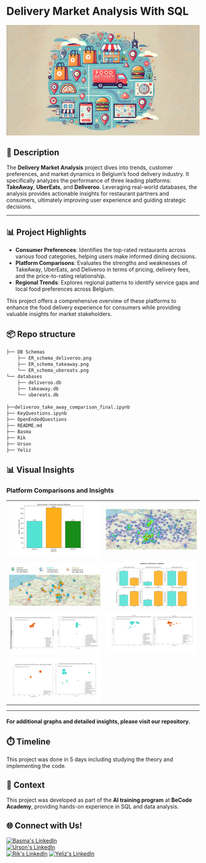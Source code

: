 # Delivery Market Analysis With SQL
![Header Image](analysisScreens/Header_Image.png)

## 📝 Description  
The **Delivery Market Analysis** project dives into trends, customer preferences, and market dynamics in Belgium’s food delivery industry. 
It specifically analyzes the performance of three leading platforms: **TakeAway**, **UberEats**, and **Deliveroo**. Leveraging real-world databases, the analysis provides actionable insights for restaurant partners and consumers, ultimately improving user experience and guiding strategic decisions.

---

## 📊 Project Highlights  

- **Consumer Preferences**: Identifies the top-rated restaurants across various food categories, helping users make informed dining decisions.  
- **Platform Comparisons**: Evaluates the strengths and weaknesses of TakeAway, UberEats, and Deliveroo in terms of pricing, delivery fees, and the price-to-rating relationship.  
- **Regional Trends**: Explores regional patterns to identify service gaps and local food preferences across Belgium.  

This project offers a comprehensive overview of these platforms to enhance the food delivery experience for consumers while providing valuable insights for market stakeholders.

## 📦 Repo structure
```
├── DB Schemas
    ├── ER_schema_deliveroo.png
    ├── ER_schema_takeaway.png
    └── ER_schema_ubereats.png
└── databases
    ├── deliveroo.db
    ├── takeaway.db
    └── ubereats.db

├──deliveroo_take_away_comparison_final.ipynb 
├── KeyQuestions.ipynb
├── OpenEndedQuestions
├── README.md
├── Basma
├── Rik
├── Urson
├── Yeliz

```
## 📊 Visual Insights

### **Platform Comparisons and Insights**  

<table>
  <tr>
    <td align="center">
      <img src="analysisScreens/TotalNumberOfResturants.png" alt="Total Number of Restaurants" width="400">
    </td>
    <td align="center">
      <img src="analysisScreens/ResturantsDistributionThrowTheApp.jpg" alt="Geographical Coverage" width="400">
    </td>
  </tr>
  <tr>
    <td align="center">
      <img src="analysisScreens/Halal.jpg" alt="Distribution of Halal Restaurants" width="400">
    </td>
    <td align="center">
      <img src="analysisScreens/Rating_Deliveroo_TakeAway.jpg" alt="Deliveroo vs. TakeAway" width="400">
    </td>
  </tr>
  <tr>
    <td align="center">
      <img src="analysisScreens/Low%20Price%20Buckets.jpg" alt="Low Price Buckets" width="400">
    </td>
    <td align="center">
      <img src="analysisScreens/High%20price%20buckets.jpg" alt="High Price Buckets" width="400">
    </td>
  </tr>
  <tr>
    <td align="center">
      <img src="analysisScreens/Premium%20Price%20Bucket.jpg" alt="Premium Price Buckets" width="400">
    </td>
  </tr>
</table>

---

#### For additional graphs and detailed insights, please visit our repository.

## ⏱️ Timeline
This project was done in 5 days including studying the theory and implementing the code.

## 📌 Context  
This project was developed as part of the **AI training program** at **BeCode Academy**, providing hands-on experience in SQL and data analysis.


## 🌐 Connect with Us!  

[![Basma's LinkedIn](https://img.shields.io/badge/Basma-LinkedIn-%230077B5?style=for-the-badge&logo=linkedin&logoColor=white)](https://www.linkedin.com/in/basma-salem-ba45a1113)  
[![Urson's LinkedIn](https://img.shields.io/badge/Urson-LinkedIn-%230077B5?style=for-the-badge&logo=linkedin&logoColor=white)]()  
[![Rik's LinkedIn](https://img.shields.io/badge/Rik-LinkedIn-%230077B5?style=for-the-badge&logo=linkedin&logoColor=white)]()
[![Yeliz's LinkedIn](https://img.shields.io/badge/Yeliz-LinkedIn-%230077B5?style=for-the-badge&logo=linkedin&logoColor=white)]()
